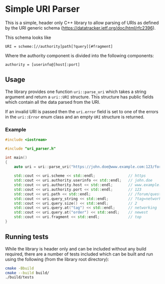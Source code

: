 # Simple URI Parser

This is a simple, header only C++ library to allow parsing of URIs as defined by
the URI generic schema (https://datatracker.ietf.org/doc/html/rfc2396).

This schema looks like

```
URI = scheme:[//authority]path[?query][#fragment]
```

Where the authority component is divided into the following components:

```
authority = [userinfo@]host[:port]
```

## Usage

The library provides one function `uri::parse_uri` which takes a string argument and 
return a `uri::URI` structure. This structure has public fields which contain all the
data parsed from the URI.

If an invalid URI is passed then the `uri.error` field is set to one of the errors in
the `uri::Error` enum class and an empty `URI` structure is returned.

### Example

```c++
#include <iostream>

#include "uri_parser.h"

int main()
{
    auto uri = uri::parse_uri("https://john.doe@www.example.com:123/forum/questions/?tag=networking&order=newest#top");
    
    std::cout << uri.scheme << std::endl;               // https
    std::cout << uri.authority.userinfo << std::endl;   // john.doe
    std::cout << uri.authority.host << std::endl;       // www.example.com
    std::cout << uri.authority.port << std::endl;       // 123
    std::cout << uri.path << std::endl;                 // /forum/questions/
    std::cout << uri.query_string << std::endl;         // ?tag=networking&order=newest
    std::cout << uri.query.size() << std::endl;         // 2
    std::cout << uri.query.at("tag") << std::endl;      // networking
    std::cout << uri.query.at("order") << std::endl;    // newest
    std::cout << uri.fragment << std::endl;             // top
}
```

## Running tests

While the library is header only and can be included without any build required,
there are a number of tests included which can be built and run using the following
(from the library root directory):

```bash
cmake -Bbuild
cmake --build build/
./build/tests
```